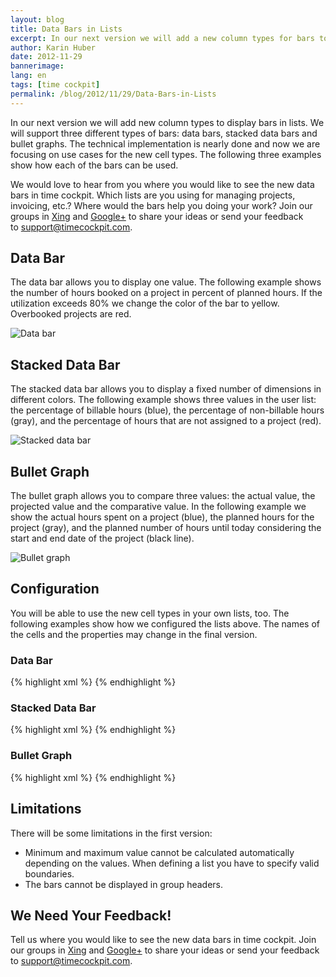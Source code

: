```yaml
---
layout: blog
title: Data Bars in Lists
excerpt: In our next version we will add a new column types for bars to lists. We will support three different types of bars -  DataBar, StackedDataBar and BulletGraph.
author: Karin Huber
date: 2012-11-29
bannerimage: 
lang: en
tags: [time cockpit]
permalink: /blog/2012/11/29/Data-Bars-in-Lists
---
```


<p>In our next version we will add new column types to display bars in lists. We will support three different types of bars: data bars, stacked data bars and bullet graphs. The technical implementation is nearly done and now we are focusing on use cases for the new cell types. The following three examples show how each of the bars can be used.</p><p>We would love to hear from you where you would like to see the new data bars in time cockpit. Which lists are you using for managing projects, invoicing, etc.? Where would the bars help you doing your work? Join our groups in <a href="https://www.xing.com/net/timecockpit/ideen-vorschlage-feedback-468148/data-bars-in-listen-42821285/42821285/save/#42821285" target="_blank">Xing</a> and <a href="https://plus.google.com/u/0/100277396048641818309/posts/2ceH1z6TJeo" target="_blank">Google+</a> to share your ideas or send your feedback to <a href="mailto:support@timecockpit.com">support@timecockpit.com</a>.</p><h2>Data Bar</h2><p>The data bar allows you to display one value. The following example shows the number of hours booked on a project in percent of planned hours. If the utilization exceeds 80% we change the color of the bar to yellow. Overbooked projects are red.</p><p>
  <img src="{{site.baseurl}}/content/images/blog/2012/11/DataBar.png" alt="Data bar" title="Data bar" />
</p><h2>Stacked Data Bar</h2><p>The stacked data bar allows you to display a fixed number of dimensions in different colors. The following example shows three values in the user list: the percentage of billable hours (blue), the percentage of non-billable hours (gray), and the percentage of hours that are not assigned to a project (red).</p><p>
  <img src="{{site.baseurl}}/content/images/blog/2012/11/StackedDataBar.png" alt="Stacked data bar" title="Stacked data bar" />
</p><h2>Bullet Graph</h2><p>The bullet graph allows you to compare three values: the actual value, the projected value and the comparative value. In the following example we show the actual hours spent on a project (blue), the planned hours for the project (gray), and the planned number of hours until today considering the start and end date of the project (black line).</p><p>
  <img src="{{site.baseurl}}/content/images/blog/2012/11/BulletGraph.png" alt="Bullet graph" title="Bullet graph" />
</p><h2>Configuration</h2><p>You will be able to use the new cell types in your own lists, too. The following examples show how we configured the lists above. The names of the cells and the properties may change in the final version.</p><h3>Data Bar</h3>{% highlight xml %} <DataBarCell Value="=Current.Utilization" Minimum="0" Maximum="125" Width="200" 
    NumberFormatPattern="'Utilization:' #,##0 '%'"
    ValueBrush="=:Iif(Current.Utilization > 100, '#d24b1e', :Iif(Current.Utilization > 80, '#ffcc00', '#25a0da'))" 
    Header="Hours Spent [%]" />{% endhighlight %}<h3>Stacked Data Bar</h3>{% highlight xml %} <StackedDataBarCell Minimum="0" Maximum="100" Width="250" NumberFormatPattern="0.00 '%'" Header="Billable / Not Billable / No Project Assigned">
    <StackedDataBarItem Value="=Current.HoursBillable / (Current.HoursBillable + Current.HoursNotBillable + Current.HoursWithoutProject) * 100" />
    <StackedDataBarItem Value="=Current.HoursNotBillable / (Current.HoursBillable + Current.HoursNotBillable + Current.HoursWithoutProject) * 100" />
    <StackedDataBarItem Value="=Current.HoursWithoutProject / (Current.HoursBillable + Current.HoursNotBillable + Current.HoursWithoutProject) * 100" ValueBrush="#d24b1e" />
 </StackedDataBarCell>{% endhighlight %}<h3>Bullet Graph</h3>{% highlight xml %} <BulletGraphCell Value="=Current.SpentHours" ProjectedValue="=Current.BudgetInHours" ComparativeValue="=Current.PlannedHoursUntilToday"
    Minimum="0" Maximum="1000" Width="200" 
    NumberFormatPattern="0.00"
    Header="Hours Spent" />{% endhighlight %}<h2>Limitations</h2><p>There will be some limitations in the first version:</p><ul>
  <li>Minimum and maximum value cannot be calculated automatically depending on the values. When defining a list you have to specify valid boundaries.</li>
  <li>The bars cannot be displayed in group headers.</li>
</ul><h2>We Need Your Feedback!</h2><p>Tell us where you would like to see the new data bars in time cockpit. Join our groups in <a href="https://www.xing.com/net/timecockpit/ideen-vorschlage-feedback-468148/data-bars-in-listen-42821285/42821285/save/#42821285" target="_blank">Xing</a> and <a href="https://plus.google.com/u/0/100277396048641818309/posts/2ceH1z6TJeo" target="_blank">Google+</a> to share your ideas or send your feedback to <a href="mailto:support@timecockpit.com">support@timecockpit.com</a>.</p>